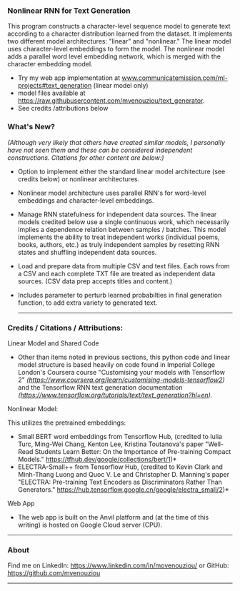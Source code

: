 ### Nonlinear RNN for Text Generation

This program constructs a character-level sequence model to generate text according to a character distribution learned from the dataset. It implements two different model architectures: "linear" and "nonlinear." The linear model uses character-level embeddings to form the model. The nonlinear model adds a parallel word level embedding network, which is merged with the character embedding model.

- Try my web app implementation at www.communicatemission.com/ml-projects#text_generation (linear model only)
- model files available at https://raw.githubusercontent.com/mvenouziou/text_generator.
- See credits /attributions below


### What's New? 
*(Although very likely that others have created similar models, I personally have not seen them and these can be considered independent constructions. Citations for other content are below:)*

- Option to implement either the standard linear model architecture (see credits below) or nonlinear architectures.
- Nonlinear model architecture uses parallel RNN's for word-level embeddings and character-level embeddings.
- Manage RNN statefulness for independent data sources. The linear models credited below use a single continuous work, which necessarily implies a dependence relation between samples / batches. This model implements the ability to treat independent works (individual poems, books, authors, etc.) as truly independent samples by resetting RNN states and shuffling independent data sources.
- Load and prepare data from multiple CSV and text files. Each rows from a CSV and each complete TXT file are treated as independent data sources. (CSV data prep accepts titles and content.)
- Includes parameter to perturb learned probabilties in final generation function, to add extra variety to generated text.
    
    ---
### Credits / Citations / Attributions:

Linear Model and Shared Code

- Other than items noted in previous sections, this python code and linear model structure is based heavily on code found in Imperial College London's Coursera course "Customising your models with Tensorflow 2" *(https://www.coursera.org/learn/customising-models-tensorflow2)* and the Tensorflow RNN text generation documentation *(https://www.tensorflow.org/tutorials/text/text_generation?hl=en).*

Nonlinear Model:

This utilizes the pretrained embeddings:

- Small BERT word embeddings from Tensorflow Hub, (credited to Iulia Turc, Ming-Wei Chang, Kenton Lee, Kristina Toutanova's paper "Well-Read Students Learn Better: On the Importance of Pre-training Compact Models." https://tfhub.dev/google/collections/bert/1)*
- ELECTRA-Small++ from Tensorflow Hub, (credited to Kevin Clark and Minh-Thang Luong and Quoc V. Le and Christopher D. Manning's paper "ELECTRA: Pre-training Text Encoders as Discriminators Rather Than Generators." https://hub.tensorflow.google.cn/google/electra_small/2)*



Web App

- The web app is built on the Anvil platform and (at the time of this writing) is hosted on Google Cloud server (CPU).


---
### About

Find me on LinkedIn: https://www.linkedin.com/in/movenouziou/ or GitHub: https://github.com/mvenouziou

---
